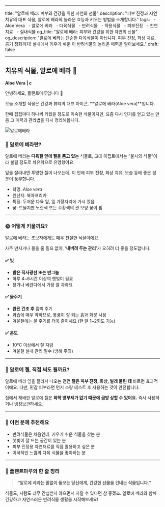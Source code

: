 
---

title: "알로에 베라: 피부와 건강을 위한 자연의 선물"
description: "피부 진정과 자연 치유의 대표 식물, 알로에 베라의 놀라운 효능과 키우는 방법을 소개합니다."
tags:
  - Aloe Vera
  - 알로에 베라
  - 다육식물
  - 반려식물
  - 약용식물
  - 피부진정
  - 천연치료
  - 실내식물
og_title: "알로에 베라: 피부와 건강을 위한 자연의 선물"
og_description: "알로에 베라는 단순한 다육식물이 아닙니다. 피부 진정, 화상 치료, 공기 정화까지! 실내에서 키우기 쉬운 이 반려식물의 놀라운 매력을 알아보세요."
draft: false

---


##  치유의 식물, 알로에 베라 🌿

**Aloe Vera | c**

  
안녕하세요, 플랜트마루입니다 🌱

오늘 소개할 식물은 건강과 뷰티의 대표 아이콘, **알로에 베라(Aloe vera)**입니다.

  

한때 집집마다 하나씩 키웠을 정도로 익숙한 식물이지만, 요즘 다시 인기를 얻고 있는 만큼 그 매력과 관리법을 다시 정리해봅니다.

![알로에베라](/images/aloevera.jpg) 

### 🍃 알로에 베라란?

알로에 베라는 **다육질 잎에 젤을 품고 있는** 식물로, 고대 이집트에서는 “불사의 식물”이라 불릴 정도로 치유력으로 유명했어요.

잎을 잘라내면 투명한 젤이 나오는데, 이 안에 피부 진정, 화상 치유, 보습 등에 좋은 성분이 풍부합니다.

- 학명: _Aloe vera_
- 원산지: 북아프리카
- 특징: 두꺼운 다육 잎, 잎 가장자리에 가시 있음
- 꽃: 드물지만 노란색 또는 주황색의 관 모양 꽃이 핌

---

### 🌞 어떻게 키울까요?

알로에 베라는 초보자에게도 매우 친절한 식물이에요.

자주 만지거나 물을 줄 필요 없이, ‘**내버려 두는 관리**’가 오히려 더 좋을 정도랍니다.

  
#### ✅ 빛

- **밝은 직사광선 또는 반그늘**
- 하루 4~6시간 이상의 햇빛이 필요
- 창가나 베란다에서 가장 잘 자라요


  

#### ✅ 물주기

- **완전 건조 후** 흠뻑 주기
- 과습에 매우 약하므로, 통풍이 잘 되는 흙과 화분 사용
- 겨울철에는 물 주기를 더욱 줄이세요 (한 달 1~2회도 가능)
    
#### **✅ 온도**

- 10℃ 이상에서 잘 자람
- 겨울철 실내 관리 필수 (냉해 주의)

---

### 🧴 알로에 젤, 직접 써도 될까요?

알로에 베라 잎을 잘라서 나오는 **천연 젤은 피부 진정, 화상, 벌레 물린 데** 바르면 효과적이에요.
다만, 민감 피부라면 먼저 소량 테스트 후 사용하는 것이 안전합니다.

집에서 재배한 알로에 젤은 **화학 방부제가 없기 때문에 금방 상할 수 있어요.** 즉시 사용하거나 냉장보관하세요.

---

### 💚 이런 분께 추천해요

- 반려식물은 처음인데, 키우기 쉬운 식물을 찾는 분
- 햇빛이 잘 드는 공간이 있는 분
- 피부 진정용 자연재료를 직접 활용하고 싶은 분
- 이국적인 느낌의 다육 식물을 좋아하는 분


---

### 🌿 플랜트마루의 한 줄 정리

> **“알로에 베라는 말없이 돌보는 당신에게, 건강한 선물을 건네는 식물입니다.”**

식물도, 사람도 너무 간섭받지 않으면서 자랄 수 있다면 참 좋겠죠.
알로에 베라와 함께 건강하고 자연스러운 반려식물 생활을 시작해보세요!